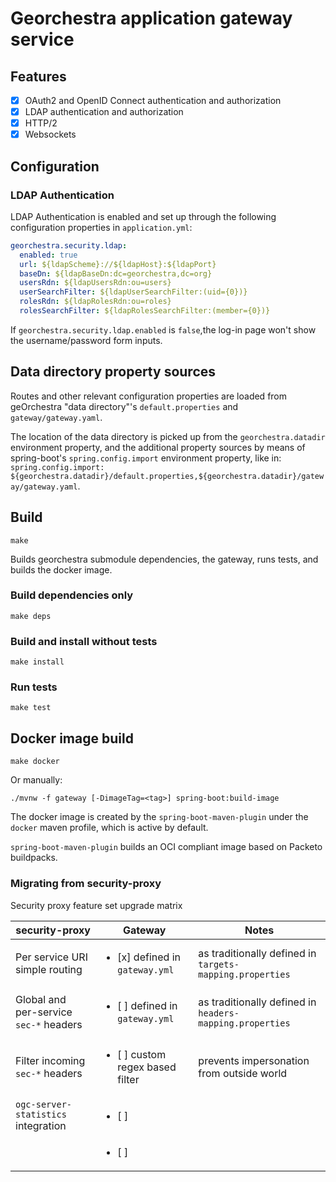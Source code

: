 # Georchestra application gateway service

## Features

- [x] OAuth2 and OpenID Connect authentication and authorization
- [x] LDAP authentication and authorization
- [x] HTTP/2
- [x] Websockets

## Configuration

### LDAP Authentication

LDAP Authentication is enabled and set up through the following
configuration properties in `application.yml`:

```yaml
georchestra.security.ldap:
  enabled: true
  url: ${ldapScheme}://${ldapHost}:${ldapPort}
  baseDn: ${ldapBaseDn:dc=georchestra,dc=org}
  usersRdn: ${ldapUsersRdn:ou=users}
  userSearchFilter: ${ldapUserSearchFilter:(uid={0})}
  rolesRdn: ${ldapRolesRdn:ou=roles}
  rolesSearchFilter: ${ldapRolesSearchFilter:(member={0})}
```

If `georchestra.security.ldap.enabled` is `false`,the log-in page won't show the username/password form inputs.

## Data directory property sources

Routes and other relevant configuration properties are loaded from geOrchestra "data directory"'s
`default.properties` and `gateway/gateway.yaml`.

The location of the data directory is picked up from the `georchestra.datadir` environment property,
and the additional property sources by means of spring-boot's 
`spring.config.import` environment property, like in:
`spring.config.import: ${georchestra.datadir}/default.properties,${georchestra.datadir}/gateway/gateway.yaml`.

## Build

```
make
```

Builds georchestra submodule dependencies, the gateway, runs tests,
and builds the docker image.

### Build dependencies only

```
make deps
```

### Build and install without tests

```
make install
```

### Run tests

```
make test
```

## Docker image build

```
make docker
```

Or manually:

```
./mvnw -f gateway [-DimageTag=<tag>] spring-boot:build-image
```

The docker image is created by the `spring-boot-maven-plugin` under the 
`docker` maven profile, which is active by default.

`spring-boot-maven-plugin` builds an OCI compliant image based on Packeto buildpacks.


### Migrating from security-proxy

Security proxy feature set upgrade matrix

| security-proxy | Gateway | Notes |
| --- | --- | --- |
| Per service URI simple routing  | <ul><li>[x] defined in `gateway.yml`</li></ul> | as traditionally defined in `targets-mapping.properties` |
| Global and per-service `sec-*` headers | <ul><li>[ ] defined in `gateway.yml`</li></ul> | as traditionally defined in `headers-mapping.properties` |
| Filter incoming `sec-*` headers | <ul><li>[ ] custom regex based filter</li></ul> | prevents impersonation from outside world |
| `ogc-server-statistics` integration | <ul><li>[ ] </li></ul> |  |
|  | <ul><li>[ ] </li></ul> |  |
